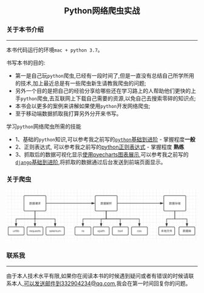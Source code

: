 ## <center>Python网络爬虫实战</center>

### 关于本书介绍
---

本书代码运行的环境`mac + python 3.7`。


书写本书的目的:
* 第一是自己玩`python`爬虫,已经有一段时间了,但是一直没有总结自己所学所用的技术,加上最近总是有一些爬虫新生请教我爬虫的问题;
* 另外一个目的是把自己的经验分享给哪些还在学习路上的人帮助他们更快的上手`python`爬虫,去互联网上下载自己需要的资源,以免自己去搜索零碎的知识点;
* 本书会以更多的案例来讲解如果使用`python`开发网络爬虫;
* 至于移动端数据抓取我打算另外分开来书写。


学习`python`网络爬虫所需的技能
* 1、基础的`python`知识,可以参考我之前写的[`python`基础到进阶](https://kuangshp1.gitbooks.io/python-base/content/) - 掌握程度**一般**
* 2、正则表达式, 可以参考我之前写的[python正则表达式](https://kuangshp1.gitbooks.io/python-base/content/chapter05/0.html) - 掌握程度 **熟练**
* 3、抓取后的数据可视化显示[使用pyecharts图表展示](http://pyecharts.org/#/zh-cn/prepare),可以参考我之前写的[`django`基础到进阶](https://kuangshp1.gitbooks.io/django-book/content/),将抓取的数据通过后台发送到前端页面显示。

### 关于爬虫

![爬虫架构](./爬虫架构.jpg)

### 联系我
---

由于本人技术水平有限,如果你在阅读本书的时候遇到疑问或者有错误的时候请联系本人,可以发送邮件到332904234@qq.com,我会在第一时间回复你的问题。
